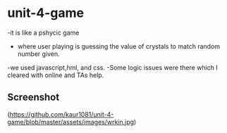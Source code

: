 # unit-4-game
-it is like a pshycic game
- where user playing is guessing the value  of crystals to match random number given.

-we used javascript,hml, and css.
-Some logic issues were there which I cleared with online and TAs help.

## Screenshot
(https://github.com/kaur1081/unit-4-game/blob/master/assets/images/wrkin.jpg)